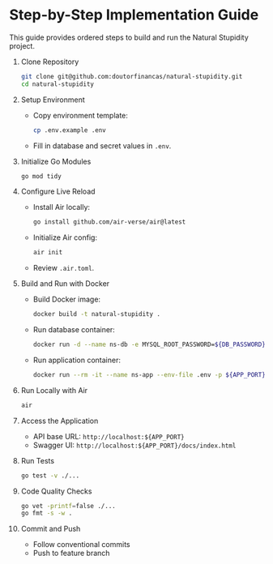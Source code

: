 # Step-by-Step Implementation Guide

This guide provides ordered steps to build and run the Natural Stupidity project.

1. Clone Repository
   ```bash
   git clone git@github.com:doutorfinancas/natural-stupidity.git
   cd natural-stupidity
   ```

2. Setup Environment
   - Copy environment template:
     ```bash
     cp .env.example .env
     ```
   - Fill in database and secret values in `.env`.

3. Initialize Go Modules
   ```bash
   go mod tidy
   ```

4. Configure Live Reload
   - Install Air locally:
     ```bash
     go install github.com/air-verse/air@latest
     ```
   - Initialize Air config:
     ```bash
     air init
     ```
   - Review `.air.toml`.

5. Build and Run with Docker
   - Build Docker image:
     ```bash
     docker build -t natural-stupidity .
     ```
   - Run database container:
     ```bash
     docker run -d --name ns-db -e MYSQL_ROOT_PASSWORD=${DB_PASSWORD} -e MYSQL_DATABASE=${DB_NAME} -p 3306:3306 mysql:8.0
     ```
   - Run application container:
     ```bash
     docker run --rm -it --name ns-app --env-file .env -p ${APP_PORT}:${APP_PORT} -v $(pwd):/app natural-stupidity
     ```

6. Run Locally with Air
   ```bash
   air
   ```

7. Access the Application
   - API base URL: `http://localhost:${APP_PORT}`
   - Swagger UI: `http://localhost:${APP_PORT}/docs/index.html`

8. Run Tests
   ```bash
   go test -v ./...
   ```

9. Code Quality Checks
   ```bash
   go vet -printf=false ./...
   go fmt -s -w .
   ```

10. Commit and Push
    - Follow conventional commits
    - Push to feature branch 
